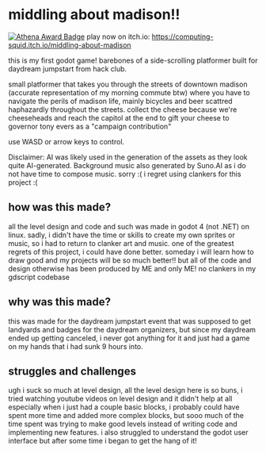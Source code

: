 # middling about madison!!

[![Athena Award Badge](https://img.shields.io/endpoint?url=https%3A%2F%2Faward.athena.hackclub.com%2Fapi%2Fbadge)](https://award.athena.hackclub.com?utm_source=readme)
play now on itch.io: https://computing-squid.itch.io/middling-about-madison

this is my first godot game! barebones of a side-scrolling platformer built for daydream jumpstart from hack club.

small platformer that takes you through the streets of downtown madison (accurate representation of my morning commute btw) where you have to navigate the perils of madison life, mainly bicycles and beer scattred haphazardly throughout the streets. collect the cheese because we're cheeseheads and reach the capitol at the end to gift your cheese to governor tony evers as a "campaign contribution"

use WASD or arrow keys to control. 

Disclaimer: AI was likely used in the generation of the assets as they look quite AI-generated. Background music also generated by Suno.AI as i do not have time to compose music. sorry :( i regret using clankers for this project :(

## how was this made? 

all the level design and code and such was made in godot 4 (not .NET) on linux. sadly, i didn't have the time or skills to create my own sprites or music, so i had to return to clanker art and music. one of the greatest regrets of this project, i could have done better. someday i will learn how to draw good and my projects will be so much better!! but all of the code and design otherwise has been produced by ME and only ME! no clankers in my gdscript codebase

## why was this made?

this was made for the daydream jumpstart event that was supposed to get landyards and badges for the daydream organizers, but since my daydream ended up getting canceled, i never got anything for it and just had a game on my hands that i had sunk 9 hours into. 

## struggles and challenges

ugh i suck so much at level design, all the level design here is so buns, i tried watching youtube videos on level design and it didn't help at all especially when i just had a couple basic blocks, i probably could have spent more time and added more complex blocks, but sooo much of the time spent was trying to make good levels instead of writing code and implementing new features. i also struggled to understand the godot user interface but after some time i began to get the hang of it!
